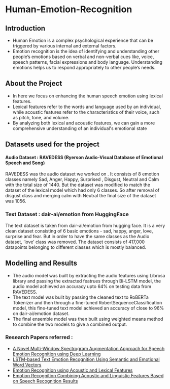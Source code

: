 # Human-Emotion-Recognition

## Introduction

- Human Emotion is a complex psychological experience that can be triggered by various internal and external factors.
- Emotion recognition is the idea of identifying and understanding other people’s emotions based on verbal and non-verbal   cues like, voice, speech patterns, facial expressions and body language. Understanding emotions helps us to respond appropriately to other people’s  needs.

## About the Project 

- In here we focus on enhancing the human speech emotion using lexical features.
- Lexical features refer to the words and language used by an individual, while acoustic features refer to the characteristics of their voice, such as pitch, tone, and volume.
- By analyzing both lexical and acoustic features, we can gain a more comprehensive understanding of an individual's emotional state

## Datasets used for the project 

#### Audio Dataset : RAVEDESS (Ryerson Audio-Visual Database of Emotional Speech and Song)
RAVEDESS was the audio dataset we worked on . It consists of 8 emotion classes namely Sad, Anger, Happy, Surprised , Disgust, Neutral and Calm with the total size of 1440. But the dataset was modified to match the dataset of the lexical model which had only 6 classes. So after removal of disgust class and merging calm with Neutral the final size of the dataset was 1056.


### Text Dataset : dair-ai/emotion from HuggingFace
The text dataset is taken from dair-ai/emotion from hugging face. It is a very clean dataset consisting of 6 basic emotions - sad, happy, anger, love, surprise and fear. But in order to have the same classes as the Audio dataset, ‘love’ class was removed. The dataset consists of 417,000 datapoints belonging to different classes which is mostly balanced.

## Modelling and Results
- The audio model was built by extracting the audio features using Librosa library and passing the extracted featrues through Bi-LSTM model, the audio model achieved an accuracy upto 64% on testing data from RAVEDESS.
- The text model was bulit by passing the cleaned text to RoBERTa Tokenizer and then through a fine-tuned RobertSequenceClassification model, this fine-tuned text model achieved an accuracy of close to 96% on dair-ai/emotion dataset.
- The final ensemble model was then built using weighted means method to combine the two models to give a combined output.

### Research Papers referred : 
- [A Novel Multi-Window Spectrogram Augmentation
Approach for Speech Emotion Recognition using
Deep Learning](https://ieeexplore.ieee.org/stamp/stamp.jsp?tp=&arnumber=9692411)
- [LSTM-based Text Emotion Recognition Using
Semantic and Emotional Word Vectors](https://ieeexplore.ieee.org/stamp/stamp.jsp?tp=&arnumber=8470378)
- [Emotion Recognition using Acoustic and Lexical Features](https://www.isca-speech.org/archive_v0/archive_papers/interspeech_2012/i12_0366.pdf)
- [Emotion Recognition Combining Acoustic and
Linguistic Features Based on Speech Recognition
Results](https://ieeexplore.ieee.org/stamp/stamp.jsp?tp=&arnumber=9621810)



